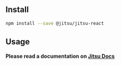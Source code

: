 ## Install

```bash
npm install --save @jitsu/jitsu-react
```

## Usage

**Please read a documentation on [Jitsu Docs](https://docs.jitsu.com/sending-data/react)**
